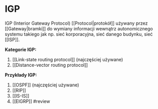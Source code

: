 # IGP
IGP (Interior Gateway Protocol) [[Protocol|protokół]] używany przez [[Gateway|bramki]] do wymiany informacji wewnątrz autonomicznego systemu takiego jak np. sieć korporacyjna, sieć danego budynku, sieć [[ISP]].

**Kategorie IGP:**
1. [[Link-state routing protocol]] (najczęściej używane)
2. [[Distance-vector routing protocol]]

**Przykłady IGP:**
1. [[OSPF]] (najczęściej używane)
2. [[RIP]]
3. [[IS-IS]]
4. [[EIGRP]] #review